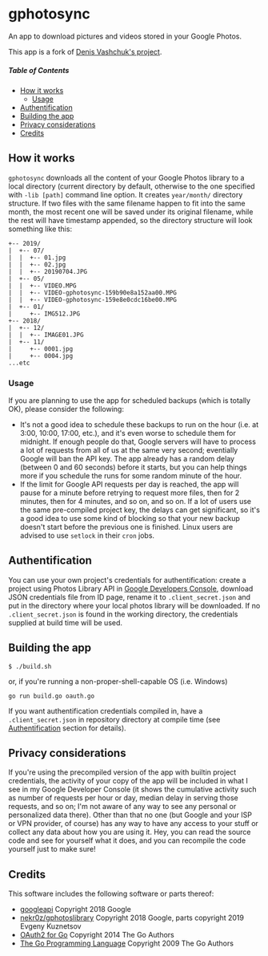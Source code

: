 # gphotosync
An app to download pictures and videos stored in your Google Photos.

This app is a fork of [Denis Vashchuk's project](https://gitlab.com/denis4net/gphotosync).

##### Table of Contents
* [How it works](#how-it-works)
  * [Usage](#usage)
* [Authentification](#authentification)
* [Building the app](#building-the-app)
* [Privacy considerations](#privacy-considerations)
* [Credits](#credits)

## How it works
`gphotosync` downloads all the content of your Google Photos library to a local directory (current directory by default, otherwise to the one specified with `-lib [path]` command line option. It creates `year/month/` directory structure. If two files with the same filename happen to fit into the same month, the most recent one will be saved under its original filename, while the rest will have timestamp appended, so the directory structure will look something like this:
```
+-- 2019/
|  +-- 07/
|  |  +-- 01.jpg
|  |  +-- 02.jpg
|  |  +-- 20190704.JPG
|  +-- 05/
|  |  +-- VIDEO.MPG
|  |  +-- VIDEO-gphotosync-159b90e8a152aa00.MPG
|  |  +-- VIDEO-gphotosync-159e8e0cdc16be00.MPG
|  +-- 01/
|     +-- IMG512.JPG
+-- 2018/
|  +-- 12/
|  |  +-- IMAGE01.JPG
|  +-- 11/
|     +-- 0001.jpg
|     +-- 0004.jpg
...etc
```
### Usage
If you are planning to use the app for scheduled backups (which is totally OK), please consider the following:
* It's not a good idea to schedule these backups to run on the hour (i.e. at 3:00, 10:00, 17:00, etc.), and it's even worse to schedule them for midnight. If enough people do that, Google servers will have to process a lot of requests from all of us at the same very second; eventially Google will ban the API key. The app already has a random delay (between 0 and 60 seconds) before it starts, but you can help things more if you schedule the runs for some random minute of the hour.
* If the limit for Google API requests per day is reached, the app will pause for a minute before retrying to request more files, then for 2 minutes, then for 4 minutes, and so on, and so on. If a lot of users use the same pre-compiled project key, the delays can get significant, so it's a good idea to use some kind of blocking so that your new backup doesn't start before the previous one is finished. Linux users are advised to use `setlock` in their `cron` jobs.

## Authentification
You can use your own project's credentials for authentification: create a project using Photos Library API in [Google Developers Console](https://console.developers.google.com), download JSON credentials file from ID page, rename it to `.client_secret.json` and put in the directory where your local photos library will be downloaded. If no `.client_secret.json` is found in the working directory, the credentials supplied at build time will be used.

## Building the app
```
$ ./build.sh
```
or, if you're running a non-proper-shell-capable OS (i.e. Windows)
```
go run build.go oauth.go
```
If you want authentification credentials compiled in, have a `.client_secret.json` in repository directory at compile time (see [Authentification](#authentification) section for details).

## Privacy considerations
If you're using the precompiled version of the app with builtin project credentials, the activity of your copy of the app will be included in what I see in my Google Developer Console (it shows the cumulative activity such as number of requests per hour or day, median delay in serving those requests, and so on; I'm not aware of any way to see any personal or personalized data there). Other than that no one (but Google and your ISP or VPN provider, of course) has any way to have any access to your stuff or collect any data about how you are using it. Hey, you can read the source code and see for yourself what it does, and you can recompile the code yourself just to make sure!

## Credits
This software includes the following software or parts thereof:
* [googleapi](https://google.golang.org/api/googleapi) Copyright 2018 Google
* [nekr0z/gphotoslibrary](https://github.com/nekr0z/gphotoslibrary) Copyright 2018 Google, parts copyright 2019 Evgeny Kuznetsov
* [OAuth2 for Go](https://github.com/golang/oauth2) Copyright 2014 The Go Authors
* [The Go Programming Language](https://golang.org) Copyright 2009 The Go Authors
